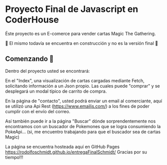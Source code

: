 # Proyecto Final de Javascript en CoderHouse

Éste proyecto es un E-comerce para vender cartas Magic The Gathering.

:construction: El mismo todavía se encuentra en construcción y no es la versión final :construction:

## Comenzando 🚀

Dentro del proyecto usted se encontrará:

En el "Index", una visualización de cartas cargadas mediante Fetch, solicitando información a un Json propio.
Las cuales puede "comprar" y se desplegará un modal típico de carrito de compra.

En la página de "contacto", usted podrá enviar un email al comerciante, aquí se utilizó una Api Rest (https://www.emailjs.com/) a los fines de poder cumplir con el envío del correo.

Así también puede ir a la página "Buscar" dónde sorprendentemente nos encontramos con un buscador de Pokemones que se logra consumiendo la PokeApi... (si, me encuentro trabajando para que el buscador sea de cartas Magic)

La página se encuentra hosteada aquí en GitHub Pages  https://rodolfoschmidt.github.io/entregaFinalSchmidt/ 
Gracias por su tiempo!!!

